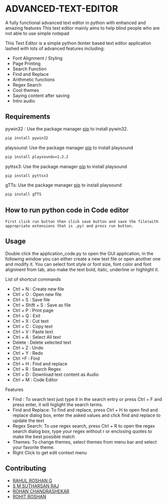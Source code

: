 # ADVANCED-TEXT-EDITOR
A fully functional advanced text editor in python with enhanced and amazing features
This text editor mainly aims to help blind people who are not able to use simple notepad

This Text Editor is a simple python tkinter based text editor application lashed with lots of advanced features including:
* Font Alignment / Styling
* Page Printing
* Search Function
* Find and Replace
* Arithmetic functions
* Regex Search
* Cool themes
* Saying content after saving
* Intro audio 

## Requirements

pywin32 : Use the package manager [pip](https://pip.pypa.io/en/stable/) to install pywin32.

```bash
pip install pywin32
```

playsound: Use the package manager [pip](https://pypi.org/project/playsound/) to install playsound

```bash
pip install playsound==1.2.2
```
pyttsx3: Use the package manager [pip](https://pypi.org/project/pyttsx3/) to install playsound

```bash
pip install pyttsx3
```

gTTs: Use the package manager [pip](https://pypi.org/project/gTTS/) to install playsound

```bash
pip install gTTS
```

## How to run python code in Code editor
```
First click run button then click save button and save the file(with appropriate extensions that is .py) and press run button.
```

## Usage

Double click the application_code.py to open the GUI application, in the following window you can either create a new text file or open another one and modify it. You can select font style or font size, font color and font alignment from tab, also make the text bold, italic, underline or highlight it.  

List of shortcut commands
* Ctrl + N                      : Create new file
* Ctrl + O                      : Open new file
* Ctrl + S                      : Save file
* Ctrl + Shift + S              : Save as file
* Ctrl + P                      : Print page
* Ctrl + Q                      : Exit
* Ctrl + X                      : Cut text
* Ctrl + C                      : Copy text
* Ctrl + V                      : Paste text
* Ctrl + A                      : Select All text
* Delete                        : Delete selected text
* Ctrl + Z                      : Undo
* Ctrl + Y                      : Redo
* Ctrl +F                       : Find
* Ctrl + H                      : Find and replace
* Ctrl + R                      : Search Regex
* Ctrl + D                      : Download text content as Audio
* Ctrl + M                      : Code Editor


Features

* Find : 
    To search text just type it in the search entry or press Ctrl + F and press enter, it will higlight the search terms.
* Find and Replace:
    To find and replace, press Ctrl + H to open find and replace dialog box, enter the asked values and click find and replace to update the text
* Regex Search:
    To use regex search, press Ctrl + R to open the regex search dialog box, type your regex without r or enclosing quotes to make the best possible match
* Themes:
	To change themes, select themes from menu bar and select your favorite theme.
* Right Click to get edit context menu

## Contributing
* [RAHUL ROSHAN G](https://github.com/RAHUL-ROSHAN-G)
* [S M SUTHARSAN RAJ](https://github.com/smsraj2001)
* [ROHAN CHANDRASHEKAR](https://github.com/rohan-chandrashekar)
* [ROHIT ROSHAN](https://github.com/ROHIT-ROSHAN)
